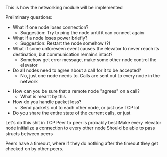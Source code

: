This is how the networking module will be implemented

Preliminary questions:
- What if one node loses connection?
	- Suggestion: Try to ping the node until it can connect again
- What if a node loses power briefly?
	- Suggestion: Restart the node somehow (?)
- What if some unforeseen event causes the elevator to never reach its destination, but communication remains intact?
	- Somehow get error message, make some other node control the elevator
- Do all nodes need to agree about a call for it to be accepted?
	- No, just one node needs to. Calls are sent out to every node in the network
* How can you be sure that a remote node "agrees" on a call?
	* What is meant by this
* How do you handle packet loss?
	* Send packets out to each other node, or just use TCP lol
* Do you share the entire state of the current calls, or just 

Let's do this shit in TCP
Peer to peer is probably best
Make every elevator node initialize a connection to every other node
Should be able to pass structs between peers

Peers have a timeout, where if they do nothing after the timeout they get checked on by other peers.